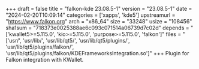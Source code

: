 +++
draft = false
title = "falkon-kde 23.08.5-1"
version = "23.08.5-1"
date = "2024-02-20T10:09:14"
categories = ['xapps', 'kde5']
upstreamurl = "https://www.falkon.org"
arch = "x86_64"
size = "33248"
usize = "108456"
sha1sum = "718373e0025388ae6c093c071514a06739d7c02d"
depends = "['kwallet5>=5.115.0', 'kio>=5.115.0', 'purpose>=5.115.0', 'falkon']"
files = "['usr/', 'usr/lib/', 'usr/lib/qt5/', 'usr/lib/qt5/plugins/', 'usr/lib/qt5/plugins/falkon/', 'usr/lib/qt5/plugins/falkon/KDEFrameworksIntegration.so']"
+++
Plugin for Falkon integration with KWallet.